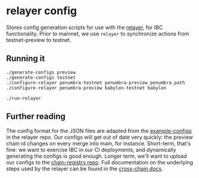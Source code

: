 # relayer config

Stores config generation scripts for use with the [relayer](https://github.com/cosmos/relayer),
for IBC functionality. Prior to mainnet, we use `relayer` to synchronize actions
from testnet-preview to testnet.

## Running it

```
./generate-configs preview
./generate-configs testnet
./configure-relayer penumbra-testnet penumbra-preview penumbra_path
./configure-relayer penumbra-preview babylon-testnet babylon

./run-relayer
```

## Further reading
The config format for the JSON files are adapted from the [example-configs](https://github.com/cosmos/relayer/tree/main/docs/example-configs)
in the relayer repo. Our configs will get out of date very quickly: the preview chain id changes
on every merge into main, for instance. Short-term, that's fine: we want to exercise IBC
in our CI deployments, and dynamically generating the configs is good enough. Longer term, we'll want
to upload our configs to the [chain-registry repo](https://github.com/cosmos/chain-registry).
Full documentation on the underlying steps used by the relayer can be found in the
[cross-chain docs](https://github.com/cosmos/relayer/blob/main/docs/create-path-across-chain.md).
